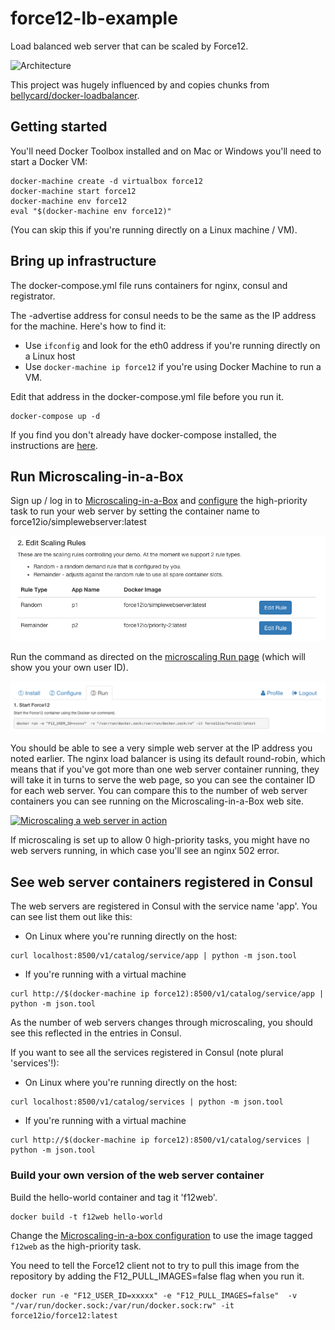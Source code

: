 # force12-lb-example
Load balanced web server that can be scaled by Force12. 

![Architecture](pictures/force12-lb-example.png)

This project was hugely influenced by and copies chunks from [bellycard/docker-loadbalancer](http://github.com/bellycard/docker-loadbalancer). 

## Getting started

You'll need Docker Toolbox installed and on Mac or Windows you'll need to start a Docker VM: 

```
docker-machine create -d virtualbox force12
docker-machine start force12
docker-machine env force12
eval "$(docker-machine env force12)"
```
(You can skip this if you're running directly on a Linux machine / VM). 

## Bring up infrastructure

The docker-compose.yml file runs containers for nginx, consul and registrator. 

The -advertise address for consul needs to be the same as the IP address for the machine. Here's how to find it:

* Use `ifconfig` and look for the eth0 address if you're running directly on a Linux host
* Use `docker-machine ip force12` if you're using Docker Machine to run a VM. 

Edit that address in the docker-compose.yml file before you run it.

```
docker-compose up -d
```

If you find you don't already have docker-compose installed, the instructions are [here](https://docs.docker.com/compose/install/).

## Run Microscaling-in-a-Box

Sign up / log in to [Microscaling-in-a-Box](http://app.force12.io) and [configure](https://app.force12.io/rules) the high-priority task to run your web server by setting 
the container name to force12io/simplewebserver:latest

![Scaling rules](pictures/scaling-rules.png)

Run the command as directed on the [microscaling Run page](https://app.force12.io/metrics) (which will show you your own user ID).  

![Run microscaling-in-a-box](pictures/run-command.png)

You should be able to see a very simple web server at the IP address you noted earlier. The nginx load balancer is using its default round-robin, 
which means that if you've got more than one web server container running, they will take it in turns to serve the web page, so you can see
the container ID for each web server.  You can compare this to the number of web server containers you can see running on the Microscaling-in-a-Box web site.

[![Microscaling a web server in action](http://img.youtube.com/vi/AuXvYNRUpJ0/0.jpg)](http://www.youtube.com/watch?v=AuXvYNRUpJ0)

If microscaling is set up to allow 0 high-priority tasks, you might have no web servers running, in which case you'll see an nginx 502 error.  

## See web server containers registered in Consul

The web servers are registered in Consul with the service name 'app'. You can see list them out like this:

* On Linux where you're running directly on the host:
```
curl localhost:8500/v1/catalog/service/app | python -m json.tool
```

* If you're running with a virtual machine
```
curl http://$(docker-machine ip force12):8500/v1/catalog/service/app | python -m json.tool
```

As the number of web servers changes through microscaling, you should see this reflected in the entries in Consul.

If you want to see all the services registered in Consul (note plural 'services'!):

* On Linux where you're running directly on the host:
```
curl localhost:8500/v1/catalog/services | python -m json.tool
```

* If you're running with a virtual machine
```
curl http://$(docker-machine ip force12):8500/v1/catalog/services | python -m json.tool
```

### Build your own version of the web server container

Build the hello-world container and tag it 'f12web'.

```
docker build -t f12web hello-world
```

Change the [Microscaling-in-a-box configuration](https://app.force12.io/rules) to use the image tagged `f12web` as the high-priority task. 

You need to tell the Force12 client not to try to pull this image from the repository by adding the F12_PULL_IMAGES=false flag when you run it.

```
docker run -e "F12_USER_ID=xxxxx" -e "F12_PULL_IMAGES=false"  -v "/var/run/docker.sock:/var/run/docker.sock:rw" -it force12io/force12:latest
```




